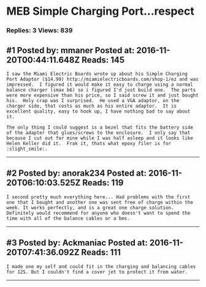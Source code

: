 # MEB Simple Charging Port&hellip;respect

### Replies: 3 Views: 839

## \#1 Posted by: mmaner Posted at: 2016-11-20T00:44:11.648Z Reads: 145

```
I saw the Miami Electric Boards wrote up about his Simple Charging Port Adaptor ($14.99) http://miamielectricboards.com/shop-1/ez and was impressed.  I figured it would make it easy to charge using a normal balance charger (imax b6) so i figured I'd just build one.  The parts were more expensive than his price, so I said screw it and just bought his.  Holy crap was I surprised.  He used a VGA adaptor, on the charger side, that costs as much as his entire adaptor.  It is excellent quality, easy to hook up, I have nothing bad to say about it.  

The only thing I could suggest is a bezel that fits the battery side of the adapter that glues/screws to the enclosure.  I only say that because I cut out for mine while I was half asleep and it looks like Helen Keller did it.  Frak it, thats what epoxy filer is for :slight_smile:.
```

---
## \#2 Posted by: anorak234 Posted at: 2016-11-20T06:10:03.525Z Reads: 119

```
I second pretty much everything here... Had problems with the first one that I bought and another one was sent free of charge within the week. It works perfectly, and is a great one charge solution. Definitely would recommend for anyone who doesn't want to spend the time with all of the balance cables or a bms.
```

---
## \#3 Posted by: Ackmaniac Posted at: 2016-11-20T07:41:36.092Z Reads: 111

```
I made one my self and could fit in the charging and balancing cables for 12S. But I couldn't find a cover jet to protect it from water.
```

---
